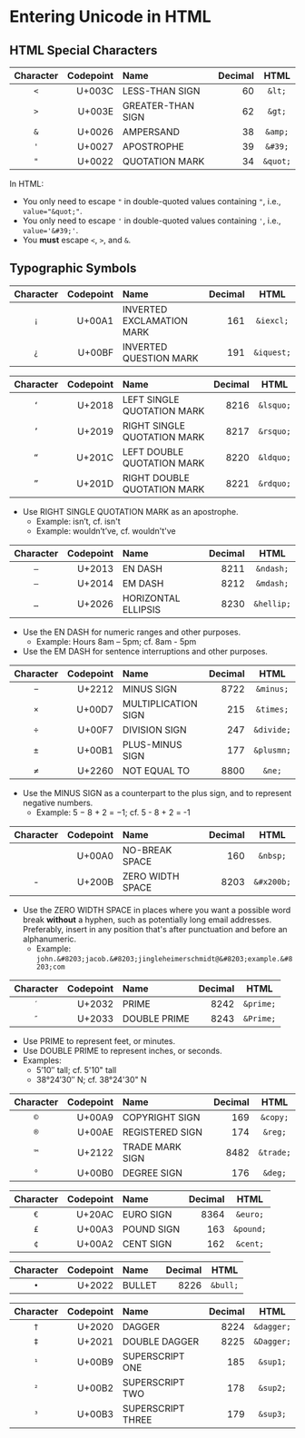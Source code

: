# Entering Unicode in HTML

## HTML Special Characters

| Character | Codepoint | Name              | Decimal | HTML     |
|:---------:|----------:|:------------------|--------:|:--------:|
| `<`       |    U+003C | LESS-THAN SIGN    |      60 | `&lt;`   |
| `>`       |    U+003E | GREATER-THAN SIGN |      62 | `&gt;`   |
| `&`       |    U+0026 | AMPERSAND         |      38 | `&amp;`  |
| `'`       |    U+0027 | APOSTROPHE        |      39 | `&#39;`  |
| `"`       |    U+0022 | QUOTATION MARK    |      34 | `&quot;` |

In HTML:
-   You only need to escape `"` in double-quoted values containing `"`, i.e., `value="&quot;"`.
-   You only need to escape `'` in double-quoted values containing `'`, i.e., `value='&#39;'`.
-   You **must** escape `<`, `>`, and `&`.

## Typographic Symbols

| Character | Codepoint | Name                      | Decimal | HTML       |
|:---------:|----------:|:--------------------------|--------:|:----------:|
| `¡`       |    U+00A1 | INVERTED EXCLAMATION MARK |     161 | `&iexcl;`  |
| `¿`       |    U+00BF | INVERTED QUESTION MARK    |     191 | `&iquest;` |

| Character | Codepoint | Name                        | Decimal | HTML      |
|:---------:|----------:|:----------------------------|--------:|:---------:|
| `‘`       |    U+2018 | LEFT SINGLE QUOTATION MARK  |    8216 | `&lsquo;` |
| `’`       |    U+2019 | RIGHT SINGLE QUOTATION MARK |    8217 | `&rsquo;` |
| `“`       |    U+201C | LEFT DOUBLE QUOTATION MARK  |    8220 | `&ldquo;` |
| `”`       |    U+201D | RIGHT DOUBLE QUOTATION MARK |    8221 | `&rdquo;` |

-   Use RIGHT SINGLE QUOTATION MARK as an apostrophe.
    -   Example: isn’t, cf. isn't
    -   Example: wouldn’t’ve, cf. wouldn't've

| Character | Codepoint | Name                        | Decimal | HTML       |
|:---------:|----------:|:----------------------------|--------:|:----------:|
| `–`       |    U+2013 | EN DASH                     |    8211 | `&ndash;`  |
| `—`       |    U+2014 | EM DASH                     |    8212 | `&mdash;`  |
| `…`       |    U+2026 | HORIZONTAL ELLIPSIS         |    8230 | `&hellip;` |

-   Use the EN DASH for numeric ranges and other purposes.
    -   Example: Hours 8am – 5pm; cf. 8am - 5pm
-   Use the EM DASH for sentence interruptions and other purposes.

| Character | Codepoint | Name                | Decimal | HTML       |
|:---------:|----------:|:--------------------|--------:|:----------:|
| `−`       |    U+2212 | MINUS SIGN          |    8722 | `&minus;`  |
| `×`       |    U+00D7 | MULTIPLICATION SIGN |     215 | `&times;`  |
| `÷`       |    U+00F7 | DIVISION SIGN       |     247 | `&divide;` |
| `±`       |    U+00B1 | PLUS-MINUS SIGN     |     177 | `&plusmn;` |
| `≠`       |    U+2260 | NOT EQUAL TO        |    8800 | `&ne;`     |

-   Use the MINUS SIGN as a counterpart to the plus sign, and to represent negative numbers.
    -   Example: 5 − 8 + 2 = −1; cf. 5 - 8 + 2 = -1

| Character | Codepoint | Name             | Decimal | HTML       |
|:---------:|----------:|:-----------------|--------:|:----------:|
| ` `       |    U+00A0 | NO-BREAK SPACE   |     160 | `&nbsp;`   |
| -         |    U+200B | ZERO WIDTH SPACE |    8203 | `&#x200b;` |

-   Use the ZERO WIDTH SPACE in places where you want a possible word
    break **without** a hyphen, such as potentially long email
    addresses.  Preferably, insert in any position that's after
    punctuation and before an alphanumeric.
    -   Example: `john.&#8203;jacob.&#8203;jingleheimerschmidt@&#8203;example.&#8203;com`

| Character | Codepoint | Name         | Decimal | HTML      |
|:---------:|----------:|:-------------|--------:|:---------:|
| `′`       |    U+2032 | PRIME        |    8242 | `&prime;` |
| `″`       |    U+2033 | DOUBLE PRIME |    8243 | `&Prime;` |

-   Use PRIME to represent feet, or minutes.
-   Use DOUBLE PRIME to represent inches, or seconds.
-   Examples:
    -   5′10″ tall; cf. 5'10" tall
    -   38°24′30″ N; cf. 38°24'30" N

| Character | Codepoint | Name            | Decimal | HTML      |
|:---------:|----------:|:----------------|--------:|:---------:|
| `©`       |    U+00A9 | COPYRIGHT SIGN  |     169 | `&copy;`  |
| `®`       |    U+00AE | REGISTERED SIGN |     174 | `&reg;`   |
| `™`       |    U+2122 | TRADE MARK SIGN |    8482 | `&trade;` |
| `°`       |    U+00B0 | DEGREE SIGN     |     176 | `&deg;`   |

| Character | Codepoint | Name       | Decimal | HTML      |
|:---------:|----------:|:-----------|--------:|:---------:|
| `€`       |    U+20AC | EURO SIGN  |    8364 | `&euro;`  |
| `£`       |    U+00A3 | POUND SIGN |     163 | `&pound;` |
| `¢`       |    U+00A2 | CENT SIGN  |     162 | `&cent;`  |

| Character | Codepoint | Name   | Decimal | HTML     |
|:---------:|----------:|:-------|--------:|:--------:|
| `•`       |    U+2022 | BULLET |    8226 | `&bull;` |

| Character | Codepoint | Name              | Decimal | HTML       |
|:---------:|----------:|:------------------|--------:|:----------:|
| `†`       |    U+2020 | DAGGER            |    8224 | `&dagger;` |
| `‡`       |    U+2021 | DOUBLE DAGGER     |    8225 | `&Dagger;` |
| `¹`       |    U+00B9 | SUPERSCRIPT ONE   |     185 | `&sup1;`   |
| `²`       |    U+00B2 | SUPERSCRIPT TWO   |     178 | `&sup2;`   |
| `³`       |    U+00B3 | SUPERSCRIPT THREE |     179 | `&sup3;`   |
